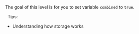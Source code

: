 The goal of this level is for you to set variable `combined` to `true`.

&nbsp;
Tips:
* Understanding how storage works


